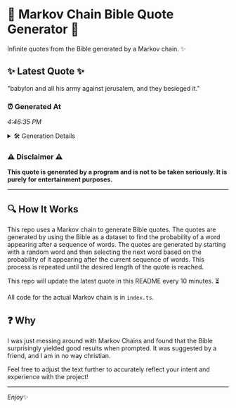 # 📖 Markov Chain Bible Quote Generator 📖

Infinite quotes from the Bible generated by a Markov chain. ✨

## ✨ Latest Quote ✨
"babylon and all his army against jerusalem, and they besieged it."

### ⏰ Generated At
*4:46:35 PM*

<details>
    <summary>🛠️ Generation Details</summary>
    <p>
        <strong>🌱 Seed:</strong> babylon<br>
        <strong>🔄 Iterations:</strong> 10<br>
        <strong>📜 Context History:</strong><br>[ babylon ]: and<br>[ babylon, and ]: all<br>[ babylon, and, all ]: his<br>[ babylon, and, all, his ]: army<br>[ babylon, and, all, his, army ]: against<br>[ babylon, and, all, his, army, against ]: jerusalem,<br>[ and, all, his, army, against, jerusalem, ]: and<br>[ all, his, army, against, jerusalem,, and ]: they<br>[ his, army, against, jerusalem,, and, they ]: besieged<br>[ army, against, jerusalem,, and, they, besieged ]: it.<br>
    </p>
</details>

### ⚠️ Disclaimer ⚠️
**This quote is generated by a program and is not to be taken seriously. It is purely for entertainment purposes.**

---

## 🔍 How It Works

This repo uses a Markov chain to generate Bible quotes. The quotes are generated by using the Bible as a dataset to find the probability of a word appearing after a sequence of words. The quotes are generated by starting with a random word and then selecting the next word based on the probability of it appearing after the current sequence of words. This process is repeated until the desired length of the quote is reached.

This repo will update the latest quote in this README every 10 minutes. ⏳

All code for the actual Markov chain is in `index.ts`.

## ❓ Why

I was just messing around with Markov Chains and found that the Bible surprisingly yielded good results when prompted. 
It was suggested by a friend, and I am in no way christian.

Feel free to adjust the text further to accurately reflect your intent and experience with the project!

---

*Enjoy*✨
